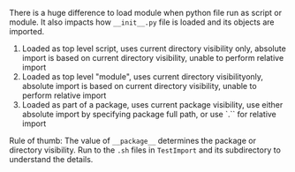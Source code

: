 There is a huge difference to load module when python file run as script or module. It also impacts how `__init__.py` file is loaded and its objects are imported.

1. Loaded as top level script, uses current directory visibility only, absolute import is based on current directory visibility, unable to perform relative import
2. Loaded as top level "module", uses current directory visibilityonly, absolute import is based on current directory visibility, unable to perform relative import
3. Loaded as part of a package, uses current package visibility, use either absolute import by specifying package full path, or use `.`` for relative import

Rule of thumb: The value of `__package__` determines the package or directory visibility. Run to the `.sh` files in `TestImport` and its subdirectory to understand the details.